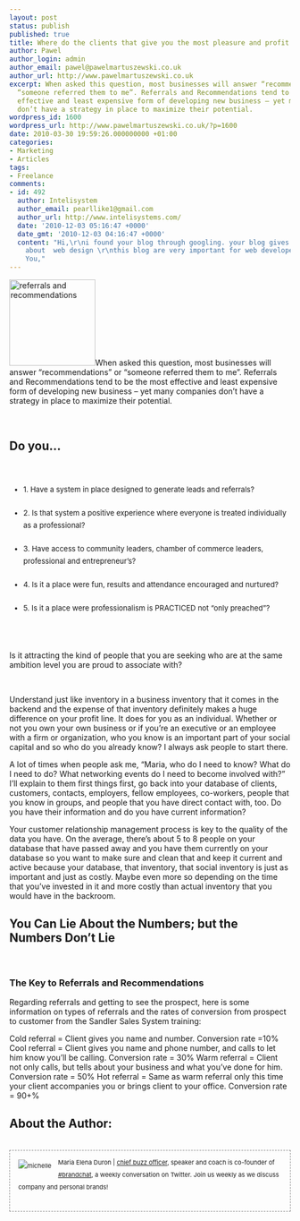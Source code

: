 ```yaml
---
layout: post
status: publish
published: true
title: Where do the clients that give you the most pleasure and profit come from?
author: Pawel
author_login: admin
author_email: pawel@pawelmartuszewski.co.uk
author_url: http://www.pawelmartuszewski.co.uk
excerpt: When asked this question, most businesses will answer “recommendations” or
  “someone referred them to me”. Referrals and Recommendations tend to be the most
  effective and least expensive form of developing new business – yet many companies
  don’t have a strategy in place to maximize their potential.
wordpress_id: 1600
wordpress_url: http://www.pawelmartuszewski.co.uk/?p=1600
date: 2010-03-30 19:59:26.000000000 +01:00
categories:
- Marketing
- Articles
tags:
- Freelance
comments:
- id: 492
  author: Intelisystem
  author_email: pearllike1@gmail.com
  author_url: http://www.intelisystems.com/
  date: '2010-12-03 05:16:47 +0000'
  date_gmt: '2010-12-03 04:16:47 +0000'
  content: "Hi,\r\ni found your blog through googling. your blog gives very good knowledge
    about  web design \r\nthis blog are very important for web developer and web industries.\r\nThank
    You,"
---
```

<img width="154" height="154" src="http://www.pawelmartuszewski.co.uk/artls/recom/recommendation.jpg" alt="referrals and recommendations" title="referrals and recommendation" class="fl_lft thumb m_b_20">When asked this question, most businesses will answer “recommendations” or “someone referred them to me”. Referrals and Recommendations tend to be the most effective and least expensive form of developing new business – yet many companies don’t have a strategy in place to maximize their potential.

<div class="cl">&nbsp;</div>
<h2>Do you&hellip;</h2>
<div class="dev"><div class="dev_in">&nbsp;</div></div>
<ul style="padding: 5px 0px 0px 25px;">
<li style="line-height: 22px; padding-bottom: 20px; font-size: 13px;">1. Have a system in place designed to generate leads and referrals?</li>
<li style="line-height: 22px; padding-bottom: 20px; font-size: 13px;">2. Is that system a positive experience where everyone is treated individually as a professional?</li>
<li style="line-height: 22px; padding-bottom: 20px; font-size: 13px;">3. Have access to community leaders, chamber of commerce leaders, professional and entrepreneur’s?</li>
<li style="line-height: 22px; padding-bottom: 20px; font-size: 13px;">4. Is it a place were fun, results and attendance encouraged and nurtured?</li>
<li style="line-height: 22px; padding-bottom: 20px; font-size: 13px;">5. Is it a place were professionalism is PRACTICED not “only preached”?</li>
</ul>

<div class="deev"><div class="deev_in">&nbsp;</div></div>
<p class="b">Is it attracting the kind of people that you are seeking who are at the same ambition level you are proud to associate with?</p>
<div class="deev"><div class="deev_in">&nbsp;</div></div>

Understand just like inventory in a business inventory that it comes in the backend and the expense of that inventory definitely makes a huge difference on your profit line. It does for you as an individual. Whether or not you own your own business or if you’re an executive or an employee with a firm or organization, who you know is an important part of your social capital and so who do you already know? I always ask people to start there. 

A lot of times when people ask me, “Maria, who do I need to know? What do I need to do? What networking events do I need to become involved with?” I’ll explain to them first things first, go back into your database of clients, customers, contacts, employers, fellow employees, co-workers, people that you know in groups, and people that you have direct contact with, too. Do you have their information and do you have current information? 

Your customer relationship management process is key to the quality of the data you have. On the average, there’s about 5 to 8 people on your database that have passed away and you have them currently on your database so you want to make sure and clean that and keep it current and active because your database, that inventory, that social inventory is just as important and just as costly. Maybe even more so depending on the time that you’ve invested in it and more costly than actual inventory that you would have in the backroom.

<h2>You Can Lie About the Numbers; but the Numbers Don’t Lie </h2>
<div class="dev"><div class="dev_in">&nbsp;</div></div>

<h3>The Key to Referrals and Recommendations</h3>

Regarding referrals and getting to see the prospect, here is some information on types of referrals and the rates of conversion from prospect to customer from the Sandler Sales System training:

<p class="b">Cold referral = Client gives you name and number. Conversion rate =10%
Cool referral = Client gives you name and phone number,
and calls to let him know you’ll be calling. Conversion rate = 30%
Warm referral = Client not only calls, but tells about your business and what you’ve done for him. Conversion rate = 50%
Hot referral = Same as warm referral only this time your client accompanies you or brings client to your office. Conversion rate = 90+%</p>

<h2>About the Author:</h2>
<div class="dev"><div class="dev_in">&nbsp;</div></div>
<div class="published" style="font-size: 11px; border: 1px dashed rgb(133, 133, 133); padding: 10px 15px; line-height: 22px;"><img style="float: left; margin: 6px 12px 0px 0px;" alt="michelle" src="/artls/authors/duron_maria.jpg"><span class="b">Maria Elena Duron</span> | <a href="http://www.buzz2bucks.com/">chief buzz officer</a>, speaker and coach is co-founder of <a href="http://yourbrandchat.wordpress.com/about/">#brandchat</a>, a weekly conversation on Twitter.  Join us weekly as we discuss company and personal brands!<div class="cl">&nbsp;</div></div>

